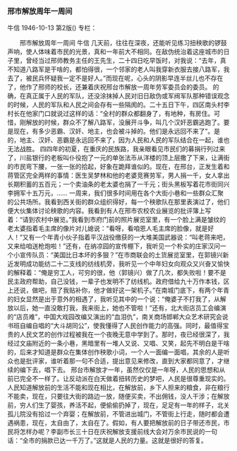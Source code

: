 ### 邢市解放周年一周间
牛信
1946-10-13
第2版()
专栏：

　　邢市解放周年一周间
    牛信
    几天前，往往在深夜，还能听见练习扭秧歌的锣鼓声响，使人体味着市民的光景，真和一年前大不相同。在敌伪统治着这座城市的日子里，曾经当过邢师教务主任的王先生，二十四日吃早饭时，对我说：“去年，真不知道八路军是干啥的，都怕得很，一个邻家的老人叫我穿新衣服去接八路军，我去了，被民兵怀疑我一定不是好人。”而现在呢，心头的阴影早连半丝儿也不存在了，他作了邢师的校长，还兼着庆祝邢台市解放一周年劳军委员会的委员。
    的确，在真正属于人民的军队，还没涂抹掉人民对旧日敌伪或军阀军队那种错误观念的时候，人民的军队和人民之间会存有一些隔阂的。二十五日下午，四区南头村李村长在他家门口就说过这样的话：“全村的群众都翻身了，有地种，有房住。可惜，刚解放的时候，群众不了解八路军，没展开斗争，叫几个汉奸恶霸逃跑了。要是现在，有多少恶霸、汉奸、地主，也会被斗掉的。他们是永远回不来了”。是的，地主、汉奸、恶霸是永远回不来了，因为人民和人民的军队结合在一起，谁也无法战胜。
    四四年的初夏，在重庆的民族路，我亲眼看见市民们的募捐行列过来了，川盐银行的老板叫仆役抱了一元的单张法币从洋楼的顶上层撒了下来，让满街的市民弯下腰，一张一张的拾起，好象在跪拜谁似的。现在，在邢台，正发生着和蒋管区完全两样的事情：医生吴梦林和他的老婆竞赛劳军，男人捐一千，女人拿出长期积蓄的五百元；一个卖油条的老太婆也捐了一千元；街头黑板写着花市街同兴李拥军十五万元，……
    一周来，我们很多时间用在各个大街小巷和一些群众汇聚的公共场所。我看到西关街的群众组织得好，每一个秧歌队在那里表演过了，他们便大伙集体讨论秧歌的内容。我看到有人在邢市农校农业展览的批评簿上写着：“请到农村中展览。”我看到市府门前的照片展览室里，有一个脸上满是皱纹的老太婆指着毛主席的像片对儿媳说：“看呀，看咱恩人毛主席的脸像，就是好人！”又有一个年青小伙子指着平汉战役缴获的一大堆美国武器说：“叫老蒋来吧，又来给咱送枪炮啦！”还有，在纳凉园的宣传棚下，我听见一个朴实的庄家汉问一个小宣传队员：“美国比日本坏的多狠？”在市商联会的土货展览室里，在郭镜兴新近发明成功能纺二十二支线的纺线机旁，我听见一个中年妇女向观众又兴奋又愉快的解释着：“俺是穷工人，可穷的很，他（郭镜兴）做了几次，都失败啦！要不是民主政府帮助，自己没钱，一辈子也发明不了纺线机。政府借给九十万作本钱，区上还说，做吧，赔了我贴补你，他才做好这一架机子。”在南城门底下，有两个年青的妇女显然是出于意外的相遇了，我听见其中的一个说：“俺婆子不打我了，从解放以后，她一直没敢打我，我来街上，她也不管啦！”还有，北大街店员工会编演的“店员难”，中国大戏园改编又演出的“血泪仇”，南关商场邯郸大众艺术研究会说书班自编自唱的“大斗胡同公”，使我懂得了人民创作能力的高强。同时，最值得宝贵的人民文艺的创作过程被我在一个夜晚无意中学到了。那时，夜已经很深了，我经过文庙附近的一条小巷，黑暗里有一堆人又说、又唱、又笑，起先不明白是干啥的，后来才知道是群众在集体创作秧歌小词，一个人一面编一面唱，其余的人是听众也是批评家，谁听着那一句不合适，提出意见来修改，直到大家都同意了，才继续的编下去，唱下去。
    邢台市解放才一年，虽然仅仅是一年呀，人民的思想和从前已完全不一样了。让反动派在白天做着扭转历史的梦吧，人民是很尊重现实的。人民知道解放前的生活不能和现在相比，在解放前，乡下人担来的粮食，非在粮行不能卖，现在，只要往大街的路边一放，随便买卖，不出佣钱，没人干涉；在解放前，穷人们生了婴孩，养活不起，便偷偷扔掉了，现在，足足有一年的样子，北关孤儿院没有拾过一个弃婴；在解放前，不管进出城门，不管街上行走，随时都会遭遇祸患，现在，太自由了，太自在了。假如，有人要把解放前的日子带还市民，市民将怎样办呢？李副市长三十日在庆祝解放支援前线大会对万余市民说的一句话：“全市的捐款已达一千万了。”这就是人民的力量。这就是很好的答复。
